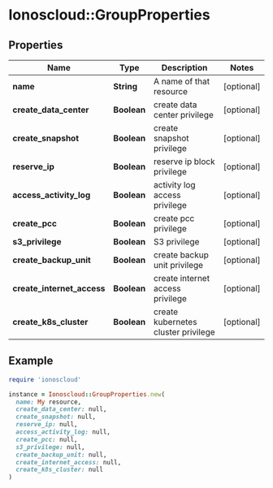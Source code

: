 # Ionoscloud::GroupProperties

## Properties

| Name | Type | Description | Notes |
| ---- | ---- | ----------- | ----- |
| **name** | **String** | A name of that resource | [optional] |
| **create_data_center** | **Boolean** | create data center privilege | [optional] |
| **create_snapshot** | **Boolean** | create snapshot privilege | [optional] |
| **reserve_ip** | **Boolean** | reserve ip block privilege | [optional] |
| **access_activity_log** | **Boolean** | activity log access privilege | [optional] |
| **create_pcc** | **Boolean** | create pcc privilege | [optional] |
| **s3_privilege** | **Boolean** | S3 privilege | [optional] |
| **create_backup_unit** | **Boolean** | create backup unit privilege | [optional] |
| **create_internet_access** | **Boolean** | create internet access privilege | [optional] |
| **create_k8s_cluster** | **Boolean** | create kubernetes cluster privilege | [optional] |

## Example

```ruby
require 'ionoscloud'

instance = Ionoscloud::GroupProperties.new(
  name: My resource,
  create_data_center: null,
  create_snapshot: null,
  reserve_ip: null,
  access_activity_log: null,
  create_pcc: null,
  s3_privilege: null,
  create_backup_unit: null,
  create_internet_access: null,
  create_k8s_cluster: null
)
```


